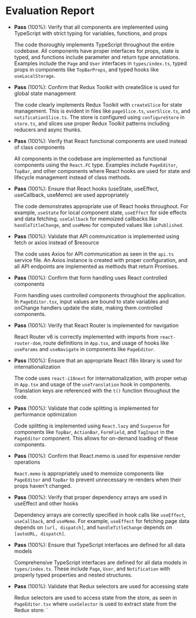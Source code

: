 # Evaluation Report

- **Pass** (100%): Verify that all components are implemented using TypeScript with strict typing for variables, functions, and props
  
  The code thoroughly implements TypeScript throughout the entire codebase. All components have proper interfaces for props, state is typed, and functions include parameter and return type annotations. Examples include the `Page` and `User` interfaces in `types/index.ts`, typed props in components like `TopBarProps`, and typed hooks like `useLocalStorage`.

- **Pass** (100%): Confirm that Redux Toolkit with createSlice is used for global state management
  
  The code clearly implements Redux Toolkit with `createSlice` for state management. This is evident in files like `pageSlice.ts`, `userSlice.ts`, and `notificationSlice.ts`. The store is configured using `configureStore` in `store.ts`, and slices use proper Redux Toolkit patterns including reducers and async thunks.

- **Pass** (100%): Verify that React functional components are used instead of class components
  
  All components in the codebase are implemented as functional components using the `React.FC` type. Examples include `PageEditor`, `TopBar`, and other components where React hooks are used for state and lifecycle management instead of class methods.

- **Pass** (100%): Ensure that React hooks (useState, useEffect, useCallback, useMemo) are used appropriately
  
  The code demonstrates appropriate use of React hooks throughout. For example, `useState` for local component state, `useEffect` for side effects and data fetching, `useCallback` for memoized callbacks like `handleTitleChange`, and `useMemo` for computed values like `isPublished`.

- **Pass** (100%): Validate that API communication is implemented using fetch or axios instead of $resource
  
  The code uses Axios for API communication as seen in the `api.ts` service file. An Axios instance is created with proper configuration, and all API endpoints are implemented as methods that return Promises.

- **Pass** (100%): Confirm that form handling uses React controlled components
  
  Form handling uses controlled components throughout the application. In `PageEditor.tsx`, input values are bound to state variables and onChange handlers update the state, making them controlled components.

- **Pass** (100%): Verify that React Router is implemented for navigation
  
  React Router v6 is correctly implemented with imports from `react-router-dom`, route definitions in `App.tsx`, and usage of hooks like `useParams` and `useNavigate` in components like `PageEditor`.

- **Pass** (100%): Ensure that an appropriate React i18n library is used for internationalization
  
  The code uses `react-i18next` for internationalization, with proper setup in `App.tsx` and usage of the `useTranslation` hook in components. Translation keys are referenced with the `t()` function throughout the code.

- **Pass** (100%): Validate that code splitting is implemented for performance optimization
  
  Code splitting is implemented using `React.lazy` and `Suspense` for components like `TopBar`, `ActionBar`, `FormField`, and `TagInput` in the `PageEditor` component. This allows for on-demand loading of these components.

- **Pass** (100%): Confirm that React.memo is used for expensive render operations
  
  `React.memo` is appropriately used to memoize components like `PageEditor` and `TopBar` to prevent unnecessary re-renders when their props haven't changed.

- **Pass** (100%): Verify that proper dependency arrays are used in useEffect and other hooks
  
  Dependency arrays are correctly specified in hook calls like `useEffect`, `useCallback`, and `useMemo`. For example, `useEffect` for fetching page data depends on `[url, dispatch]`, and `handleTitleChange` depends on `[autoURL, dispatch]`.

- **Pass** (100%): Ensure that TypeScript interfaces are defined for all data models
  
  Comprehensive TypeScript interfaces are defined for all data models in `types/index.ts`. These include `Page`, `User`, and `Notification` with properly typed properties and nested structures.

- **Pass** (100%): Validate that Redux selectors are used for accessing state
  
  Redux selectors are used to access state from the store, as seen in `PageEditor.tsx` where `useSelector` is used to extract state from the Redux store: `